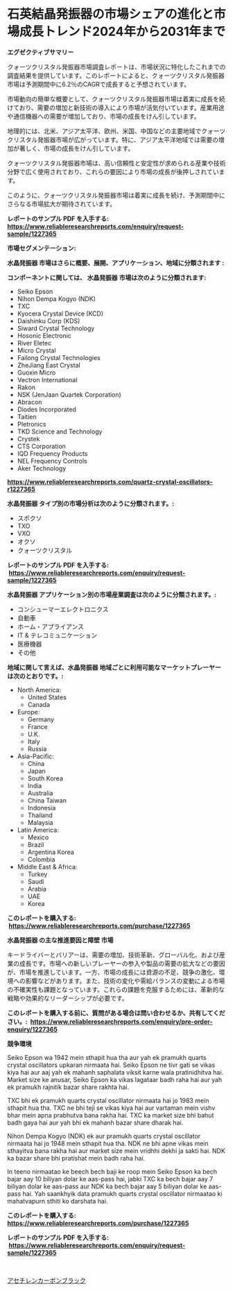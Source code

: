 <p><h1>石英結晶発振器の市場シェアの進化と市場成長トレンド2024年から2031年まで</h1></p><p><strong>エグゼクティブサマリー</strong></p>
<p><p>クォーツクリスタル発振器市場調査レポートは、市場状況に特化したこれまでの調査結果を提供しています。このレポートによると、クォーツクリスタル発振器市場は予測期間中に6.2％のCAGRで成長すると予想されています。</p><p>市場動向の簡単な概要として、クォーツクリスタル発振器市場は着実に成長を続けており、需要の増加と新技術の導入により市場が活気付いています。産業用途や通信機器への需要が増加しており、市場の成長をけん引しています。</p><p>地理的には、北米、アジア太平洋、欧州、米国、中国などの主要地域でクォーツクリスタル発振器市場が広がっています。特に、アジア太平洋地域では需要の増加が著しく、市場の成長をけん引しています。</p><p>クォーツクリスタル発振器市場は、高い信頼性と安定性が求められる産業や技術分野で広く使用されており、これらの要因により市場の成長が後押しされています。</p><p>このように、クォーツクリスタル発振器市場は着実に成長を続け、予測期間中にさらなる市場拡大が期待されています。</p></p>
<p><strong>レポートのサンプル PDF を入手する: <a href="https://www.reliableresearchreports.com/enquiry/request-sample/1227365">https://www.reliableresearchreports.com/enquiry/request-sample/1227365</a></strong></p>
<p><strong>市場セグメンテーション:</strong></p>
<p><strong> 水晶発振器 市場はさらに概要、展開、アプリケーション、地域に分類されます :</strong></p>
<p><strong>コンポーネントに関しては、 水晶発振器 市場は次のように分類されます: &nbsp;</strong></p>
<p><ul><li>Seiko Epson</li><li>Nihon Dempa Kogyo (NDK)</li><li>TXC</li><li>Kyocera Crystal Device (KCD)</li><li>Daishinku Corp (KDS)</li><li>Siward Crystal Technology</li><li>Hosonic Electronic</li><li>River Eletec</li><li>Micro Crystal</li><li>Failong Crystal Technologies</li><li>ZheJiang East Crystal</li><li>Guoxin Micro</li><li>Vectron International</li><li>Rakon</li><li>NSK (JenJaan Quartek Corporation)</li><li>Abracon</li><li>Diodes Incorporated</li><li>Taitien</li><li>Pletronics</li><li>TKD Science and Technology</li><li>Crystek</li><li>CTS Corporation</li><li>IQD Frequency Products</li><li>NEL Frequency Controls</li><li>Aker Technology</li></ul></p>
<p><strong><a href="https://www.reliableresearchreports.com/quartz-crystal-oscillators-r1227365">https://www.reliableresearchreports.com/quartz-crystal-oscillators-r1227365</a></strong></p>
<p><strong> 水晶発振器 タイプ別の市場分析は次のように分類されます。:</strong></p>
<p><ul><li>スポクソ</li><li>TXO</li><li>VXO</li><li>オクソ</li><li>クォーツクリスタル</li></ul></p>
<p><strong>レポートのサンプル PDF を入手する: &nbsp;<a href="https://www.reliableresearchreports.com/enquiry/request-sample/1227365">https://www.reliableresearchreports.com/enquiry/request-sample/1227365</a></strong></p>
<p><strong> 水晶発振器 アプリケーション別の市場産業調査は次のように分類されます。:</strong></p>
<p><ul><li>コンシューマーエレクトロニクス</li><li>自動車</li><li>ホーム・アプライアンス</li><li>IT & テレコミュニケーション</li><li>医療機器</li><li>その他</li></ul></p>
<p><strong>地域に関して言えば、水晶発振器 地域ごとに利用可能なマーケットプレーヤーは次のとおりです。:</strong></p>
<p><ul>
    <li>
        North America:
        <ul>
            <li>United States</li>
            <li>Canada</li>
        </ul>
    </li>
    <li>
        Europe:
        <ul>
            <li>Germany</li>
            <li>France</li>
            <li>U.K.</li>
            <li>Italy</li>
            <li>Russia</li>
        </ul>
    </li>
    <li>
        Asia-Pacific:
        <ul>
            <li>China</li>
            <li>Japan</li>
            <li>South Korea</li>
            <li>India</li>
            <li>Australia</li>
            <li>China Taiwan</li>
            <li>Indonesia</li>
            <li>Thailand</li>
            <li>Malaysia</li>
        </ul>
    </li>
    <li>
        Latin America:
        <ul>
            <li>Mexico</li>
            <li>Brazil</li>
            <li>Argentina Korea</li>
            <li>Colombia</li>
        </ul>
    </li>
    <li>
        Middle East & Africa:
        <ul>
            <li>Turkey</li>
            <li>Saudi</li>
            <li>Arabia</li>
            <li>UAE</li>
            <li>Korea</li>
        </ul>
    </li>
    </ul></p>
<p><strong>このレポートを購入する: &nbsp;<a href="https://www.reliableresearchreports.com/purchase/1227365">https://www.reliableresearchreports.com/purchase/1227365</a></strong></p>
<p><strong>水晶発振器 の主な推進要因と障壁 市場</strong></p>
<p><p>キードライバーとバリアーは、需要の増加、技術革新、グローバル化、および産業の成長です。市場への新しいプレーヤーの参入や製品の需要の拡大などの要因が、市場を推進しています。一方、市場の成長には資源の不足、競争の激化、環境への影響などがあります。また、技術の変化や需給バランスの変動による市場の不確実性も課題となっています。これらの課題を克服するためには、革新的な戦略や効果的なリーダーシップが必要です。</p></p>
<p><strong>このレポートを購入する前に、質問がある場合は問い合わせるか、共有してください。:&nbsp; <a href="https://www.reliableresearchreports.com/enquiry/pre-order-enquiry/1227365">https://www.reliableresearchreports.com/enquiry/pre-order-enquiry/1227365</a></strong></p>
<p><strong>競争環境</strong></p>
<p><p>Seiko Epson wa 1942 mein sthapit hua tha aur yah ek pramukh quarts crystal oscillators upkaran nirmaata hai. Seiko Epson ne tivr gati se vikas kiya hai aur aaj yah ek mahanh saphalata viksit karne wala pratinidhitva hai. Market size ke anusar, Seiko Epson ka vikas lagataar badh raha hai aur yah ek pramukh rajnitik bazar share rakhta hai.</p><p>TXC bhi ek pramukh quarts crystal oscillator nirmaata hai jo 1983 mein sthapit hua tha. TXC ne bhi teji se vikas kiya hai aur vartaman mein vishv bhar mein apna prabhutva bana rakha hai. TXC ka market size bhi bahut badh gaya hai aur yah bhi ek mahanh bazar share dharak hai.</p><p>Nihon Dempa Kogyo (NDK) ek aur pramukh quarts crystal oscillator nirmaata hai jo 1948 mein sthapit hua tha. NDK ne bhi apne vikas mein sthayitva bana rakha hai aur market size mein vridhhi dekhi ja sakti hai. NDK ka bazar share bhi pratishat mein badh raha hai.</p><p>In teeno nirmaatao ke beech bech baji ke roop mein Seiko Epson ka bech bajar aay 10 biliyan dolar ke aas-pass hai, jabki TXC ka bech bajar aay 7 biliyan dolar ke aas-pass aur NDK ka bech bajar aay 5 biliyan dolar ke aas-pass hai. Yah saankhyik data pramukh quarts crystal oscillator nirmaatao ki mahatvapurn sthiti ko darshata hai.</p></p>
<p><strong>このレポートを購入する: &nbsp; <a href="https://www.reliableresearchreports.com/purchase/1227365">https://www.reliableresearchreports.com/purchase/1227365</a></strong></p>
<p><strong>レポートのサンプル PDF を入手する: &nbsp;<a href="https://www.reliableresearchreports.com/enquiry/request-sample/1227365">https://www.reliableresearchreports.com/enquiry/request-sample/1227365</a></strong><strong></strong></p>
<p>&nbsp;</p>
<p><p><a href="https://github.com/EmoryYundt1935/Market-Research-Report-List-1/blob/main/476839329660.md">アセチレンカーボンブラック</a></p></p>